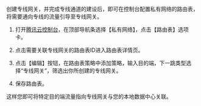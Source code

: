 创建专线网关，并完成专线通道的建设后，即可在控制台配置私有网络的路由表，将需要通向专线的流量引导至专线网关。

1) 打开[腾讯云控制台](https://console.cloud.tencent.com/)，在顶部导航条选择【私有网络】，点击【路由表】选项卡。

2) 点击需要关联专线网关的路由表ID进入路由表详情页。

3) 点击【编辑】按钮，在路由表策略中添加策略，输入目的端，下一跳类型选择“专线网关”，筛选出你所创建的专线网关。

4) 保存路由表。

这样您即可将特定目的端流量指向专线网关与您的本地数据中心关联。